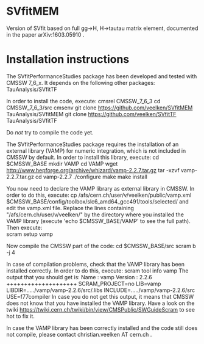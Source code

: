 # SVfitMEM
Version of SVfit based on full gg->H, H->tautau matrix element, documented in the paper arXiv:1603.05910 .

# Installation instructions
The SVfitPerformanceStudies package has been developed and tested with CMSSW 7_6_x.
It depends on the following other packages:
	TauAnalysis/SVfitTF

In order to install the code, execute:
	cmsrel CMSSW_7_6_3
	cd CMSSW_7_6_3/src
	cmsenv
	git clone https://github.com/veelken/SVfitMEM TauAnalysis/SVfitMEM
	git clone https://github.com/veelken/SVfitTF TauAnalysis/SVfitTF

Do *not* try to compile the code yet.

The SVfitPerformanceStudies package requires the installation of an external library (VAMP) for numeric integration, which is not included in CMSSW by default.
In order to install this library, execute:
	cd $CMSSW_BASE
	mkdir VAMP
	cd VAMP
	wget http://www.hepforge.org/archive/whizard/vamp-2.2.7.tar.gz
	tar -xzvf vamp-2.2.7.tar.gz
	cd vamp-2.2.7
	./configure
	make
	make install

You now need to declare the VAMP library as external library in CMSSW.
In order to do this, execute:
	cp /afs/cern.ch/user/v/veelken/public/vamp.xml $CMSSW_BASE/config/toolbox/slc6_amd64_gcc491/tools/selected/
and edit the vamp.xml file. 
Replace the lines containing "/afs/cern.ch/user/v/veelken/" by the directory where you installed the VAMP library (execute 'echo $CMSSW_BASE/VAMP' to see the full path).
Then execute:	
	scram setup vamp

Now compile the CMSSW part of the code:
	cd $CMSSW_BASE/src
	scram b -j 4

In case of compilation problems, check that the VAMP library has been installed correctly.
In order to do this, execute:
	scram tool info vamp
The output that you should get is:
	Name : vamp
	Version : 2.2.6
	++++++++++++++++++++
	SCRAM_PROJECT=no
	LIB=vamp
	LIBDIR=...../vamp/vamp-2.2.6/src/.libs
	INCLUDE=...../vamp/vamp-2.2.6/src
	USE=f77compiler
In case you do not get this output, it means that CMSSW does not know that you have installed the VAMP library.
Have a look on the twiki https://twiki.cern.ch/twiki/bin/view/CMSPublic/SWGuideScram to see hot to fix it.

In case the VAMP library has been correctly installed and the code still does not compile, please contact christian.veelken AT cern.ch .

